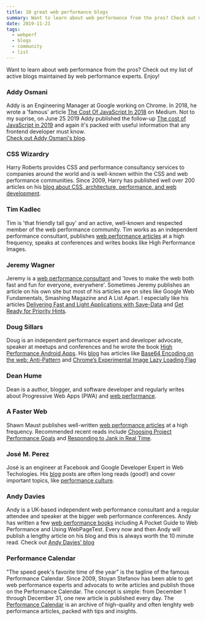 ```yaml
---
title: 10 great web performance blogs
summary: Want to learn about web performance from the pros? Check out my list of active blogs maintained by web performance experts.
date: 2019-11-21
tags:
  - webperf
  - blogs
  - community
  - list
---
```

Want to learn about web performance from the pros? 
Check out my list of active blogs maintained by web performance experts.
Enjoy!

### Addy Osmani

Addy is an Engineering Manager at Google working on Chrome. 
In 2018, he wrote a 'famous' article [The Cost Of JavaScript In 2018](https://medium.com/@addyosmani/the-cost-of-javascript-in-2018-7d8950fbb5d4
) on Medium. Not to my suprise, on June 25 2019 Addy published the follow-up [The cost of JavaScript in 2019](https://v8.dev/blog/cost-of-javascript-2019) and again it's packed with useful information that any frontend developer must know.<br>
[Check out Addy Osmani's blog](https://addyosmani.com/blog/).


### CSS Wizardry

Harry Roberts provides CSS and performance consultancy services to companies around the world and is well-known within the CSS and web performance communities.
Since 2009, Harry has published well over 200 articles on his [blog about CSS, architecture, performance, and web development](https://csswizardry.com/archive/).


### Tim Kadlec

Tim is 'that friendly tall guy' and an active, well-known and respected member of the web performance community.
Tim works as an independent performance consultant, publishes [web performance articles](https://timkadlec.com/remembers/) at a high frequency, speaks at conferences and writes books like High Performance Images.


### Jeremy Wagner

Jeremy is a [web performance consultant](https://jeremy.codes/) and 'loves to make the web both fast and fun for everyone, everywhere'.
Sometimes Jeremy publishes an article on his own site but most of his articles are on sites like Google Web Fundamentals, Smashing Magazine and A List Apart.
I especially like his articles [Delivering Fast and Light Applications with Save-Data](https://developers.google.com/web/fundamentals/performance/optimizing-content-efficiency/save-data/) and [Get Ready for Priority Hints](https://developers.google.com/web/updates/2019/02/priority-hints).


### Doug Sillars

Doug is an independent performance expert and developer advocate, speaker at meetups and conferences and he wrote the book [High Performance Android Apps](https://dougsillars.com/book/).
His [blog](https://dougsillars.com/blog/) has articles like [Base64 Encoding on the web: Anti-Pattern](https://dougsillars.com/2018/12/12/base64-encoding-on-the-web-anti-pattern/) and [Chrome’s Experimental Image Lazy Loading Flag](https://dougsillars.com/2018/09/21/chromes-experimental-image-lazy-loading-flag/)


### Dean Hume

Dean is a author, blogger, and software developer and regularly writes about Progressive Web Apps (PWA) and [web performance](https://deanhume.com/tag/web-performance/).


### A Faster Web

Shawn Maust publishes well-written [web performance articles]((https://www.afasterweb.com/)) at a high frequency.
Recommended recent reads include [Choosing Project Performance Goals](https://www.afasterweb.com/2018/03/28/choosing-project-performance-goals/) and [Responding to Jank in Real Time](https://www.afasterweb.com/2018/06/29/responding-to-jank-in-real-time/).


### José M. Perez

José is an engineer at Facebook and Google Developer Expert in Web Techologies.
His [blog](https://jmperezperez.com/) posts are often long reads (good!) and cover important topics, like [performance culture](https://jmperezperez.com/fostering-web-performance-culture/).


### Andy Davies

Andy is a UK-based independent web performance consultant and a regular attendee and speaker at the bigger web performance conferences. 
Andy has written a few [web performance books](https://andydavies.me/books/) including A Pocket Guide to Web Performance and Using WebPageTest. 
Every now and then Andy will publish a lengthy article on his blog and this is always worth the 10 minute read. Check out [Andy Davies' blog](https://andydavies.me/)


### Performance Calendar

"The speed geek's favorite time of the year" is the tagline of the famous Performance Calendar.
Since 2009, Stoyan Stefanov has been able to get web performance experts and advocats to write articles and publish those on the Performance Calendar.
The concept is simple: from December 1 through December 31, one new article is published every day. 
The [Performance Calendar](https://calendar.perfplanet.com/) is an archive of high-quality and often lenghty web performance articles, packed with tips and insights.
